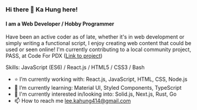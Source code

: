 ### Hi there 👋 Ka Hung here!
#### I am a Web Developer / Hobby Programmer
Have been an active coder as of late, whether it's in web development or simply writing a functional script, I enjoy creating web content that could be used or seen online! I'm currently contributing to a local community project, PASS, at Code For PDX ([Link to project](https://github.com/codeforpdx/PASS))

Skills: JavaScript (ES6) / React.js / HTML5 / CSS3 / Bash

- :star: I’m currently working with: React.js, JavaScript, HTML, CSS, Node.js
- 🌱 I’m currently learning: Material UI, Styled Components, TypeScript
- 🔭 I'm currently interested in/looking into: Solid.js, Next.js, Rust, Go
- 📫 How to reach me lee.kahung414@gmail.com

<!--![GitHub stats](https://github-readme-stats.vercel.app/api?username=leekahung&show_icons=true)-->
